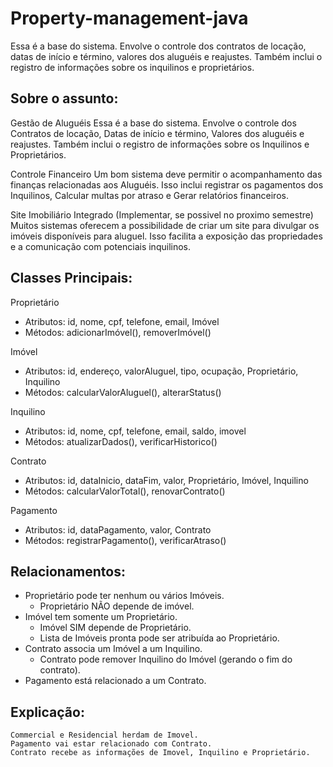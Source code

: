 # Property-management-java
 Essa é a base do sistema. Envolve o controle dos contratos de locação, datas de início e término, valores dos aluguéis e reajustes. Também inclui o registro de informações sobre os inquilinos e proprietários.

## Sobre o assunto:

Gestão de Aluguéis
    Essa é a base do sistema. Envolve o controle dos Contratos de locação, Datas de início e término, Valores dos aluguéis e reajustes. Também inclui o registro de informações sobre os Inquilinos e Proprietários.

Controle Financeiro
    Um bom sistema deve permitir o acompanhamento das finanças relacionadas aos Aluguéis. Isso inclui registrar os pagamentos dos Inquilinos, Calcular multas por atraso e Gerar relatórios financeiros.

Site Imobiliário Integrado (Implementar, se possivel no proximo semestre)
    Muitos sistemas oferecem a possibilidade de criar um site para divulgar os imóveis disponíveis para aluguel. Isso facilita a exposição das propriedades e a comunicação com potenciais inquilinos.


## Classes Principais:

Proprietário
- Atributos: id, nome, cpf, telefone, email, Imóvel
- Métodos: adicionarImóvel(), removerImóvel()

Imóvel
- Atributos: id, endereço, valorAluguel, tipo, ocupação, Proprietário, Inquilino
- Métodos: calcularValorAluguel(), alterarStatus()

Inquilino
- Atributos: id, nome, cpf, telefone, email, saldo, imovel
- Métodos: atualizarDados(), verificarHistorico()

Contrato
- Atributos: id, dataInicio, dataFim, valor, Proprietário, Imóvel, Inquilino
- Métodos: calcularValorTotal(), renovarContrato()

Pagamento
- Atributos: id, dataPagamento, valor, Contrato
- Métodos: registrarPagamento(), verificarAtraso()

## Relacionamentos:

- Proprietário pode ter nenhum ou vários Imóveis.
  - Proprietário NÃO depende de imóvel.
- Imóvel tem somente um Proprietário.
  - Imóvel SIM depende de Proprietário.
  - Lista de Imóveis pronta pode ser atribuída ao Proprietário.
- Contrato associa um Imóvel a um Inquilino.
  - Contrato pode remover Inquilino do Imóvel (gerando o fim do contrato).
- Pagamento está relacionado a um Contrato.

## Explicação:

    Commercial e Residencial herdam de Imovel.
    Pagamento vai estar relacionado com Contrato.
    Contrato recebe as informações de Imovel, Inquilino e Proprietário.
